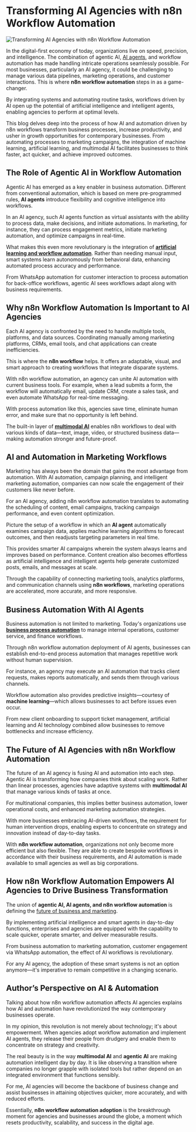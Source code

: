 # Transforming AI Agencies with n8n Workflow Automation

![Transforming AI Agencies with n8n Workflow Automation](https://admin.groupify.ai/assets/93f277e7-f39b-46e1-9774-e0be4535587f)

In the digital-first economy of today, organizations live on speed, precision, and intelligence. The combination of agentic AI, [AI agents](https://groupify.ai/ai-agent-tools), and workflow automation has made handling intricate operations seamlessly possible. For most businesses, particularly an AI agency, it could be challenging to manage various data pipelines, marketing operations, and customer interactions. This is where **n8n workflow automation** steps in as a game-changer.  

By integrating systems and automating routine tasks, workflows driven by AI open up the potential of artificial intelligence and intelligent agents, enabling agencies to perform at optimal levels.  

This blog delves deep into the process of how AI and automation driven by n8n workflows transform business processes, increase productivity, and usher in growth opportunities for contemporary businesses. From automating processes to marketing campaigns, the integration of machine learning, artificial learning, and multimodal AI facilitates businesses to think faster, act quicker, and achieve improved outcomes.  


## The Role of Agentic AI in Workflow Automation
Agentic AI has emerged as a key enabler in business automation. Different from conventional automation, which is based on mere pre-programmed rules, **AI agents** introduce flexibility and cognitive intelligence into workflows.  

In an AI agency, such AI agents function as virtual assistants with the ability to process data, make decisions, and initiate automations. In marketing, for instance, they can process engagement metrics, initiate marketing automation, and optimize campaigns in real-time.  

What makes this even more revolutionary is the integration of [**artificial learning and workflow automation**](https://groupify.ai/ai-tools-for-workflow-automation). Rather than needing manual input, smart systems learn autonomously from behavioral data, enhancing automated process accuracy and performance.  

From WhatsApp automation for customer interaction to process automation for back-office workflows, agentic AI sees workflows adapt along with business requirements.  

## Why n8n Workflow Automation Is Important to AI Agencies
Each AI agency is confronted by the need to handle multiple tools, platforms, and data sources. Coordinating manually among marketing platforms, CRMs, email tools, and chat applications can create inefficiencies.  

This is where the **n8n workflow** helps. It offers an adaptable, visual, and smart approach to creating workflows that integrate disparate systems.  

With n8n workflow automation, an agency can unite AI automation with current business tools. For example, when a lead submits a form, the workflow will automatically email, update CRM, create a sales task, and even automate WhatsApp for real-time messaging.  

With process automation like this, agencies save time, eliminate human error, and make sure that no opportunity is left behind.  

The built-in layer of [**multimodal AI**](https://groupify.ai/multimodal-ai-tools) enables n8n workflows to deal with various kinds of data—text, image, video, or structured business data—making automation stronger and future-proof.  


## AI and Automation in Marketing Workflows
Marketing has always been the domain that gains the most advantage from automation. With AI automation, campaign planning, and intelligent marketing automation, companies can now scale the engagement of their customers like never before.  

For an AI agency, adding n8n workflow automation translates to automating the scheduling of content, email campaigns, tracking campaign performance, and even content optimization.  

Picture the setup of a workflow in which an **AI agent** automatically examines campaign data, applies machine learning algorithms to forecast outcomes, and then readjusts targeting parameters in real time.  

This provides smarter AI campaigns wherein the system always learns and improves based on performance. Content creation also becomes effortless as artificial intelligence and intelligent agents help generate customized posts, emails, and messages at scale.  

Through the capability of connecting marketing tools, analytics platforms, and communication channels using **n8n workflows**, marketing operations are accelerated, more accurate, and more responsive.  


## Business Automation With AI Agents
Business automation is not limited to marketing. Today's organizations use [**business process automation**](https://groupify.ai/ai-tools-for-business) to manage internal operations, customer service, and finance workflows.  

Through n8n workflow automation deployment of AI agents, businesses can establish end-to-end process automation that manages repetitive work without human supervision.  

For instance, an agency may execute an AI automation that tracks client requests, makes reports automatically, and sends them through various channels.  

Workflow automation also provides predictive insights—courtesy of **machine learning**—which allows businesses to act before issues even occur.  

From new client onboarding to support ticket management, artificial learning and AI technology combined allow businesses to remove bottlenecks and increase efficiency.  

## The Future of AI Agencies with n8n Workflow Automation
The future of an AI agency is fusing AI and automation into each step. Agentic AI is transforming how companies think about scaling work. Rather than linear processes, agencies have adaptive systems with **multimodal AI** that manage various kinds of tasks at once.  

For multinational companies, this implies better business automation, lower operational costs, and enhanced marketing automation strategies.  

With more businesses embracing AI-driven workflows, the requirement for human intervention drops, enabling experts to concentrate on strategy and innovation instead of day-to-day tasks.  

With **n8n workflow automation**, organizations not only become more efficient but also flexible. They are able to create bespoke workflows in accordance with their business requirements, and AI automation is made available to small agencies as well as big corporations.  


## How n8n Workflow Automation Empowers AI Agencies to Drive Business Transformation
The union of **agentic AI, AI agents, and n8n workflow automation** is defining the [future of business and marketing](https://pegotec.net/n8n-ai-agent-to-agent-feature-is-reshaping-workflow-automation/).  

By implementing artificial intelligence and smart agents in day-to-day functions, enterprises and agencies are equipped with the capability to scale quicker, operate smarter, and deliver measurable results.  

From business automation to marketing automation, customer engagement via WhatsApp automation, the effect of AI workflows is revolutionary.  

For any AI agency, the adoption of these smart systems is not an option anymore—it's imperative to remain competitive in a changing scenario.  


## Author’s Perspective on AI & Automation
Talking about how n8n workflow automation affects AI agencies explains how AI and automation have revolutionized the way contemporary businesses operate.  

In my opinion, this revolution is not merely about technology; it's about empowerment. When agencies adopt workflow automation and implement AI agents, they release their people from drudgery and enable them to concentrate on strategy and creativity.  

The real beauty is in the way **multimodal AI** and **agentic AI** are making automation intelligent day by day. It is like observing a transition where companies no longer grapple with isolated tools but rather depend on an integrated environment that functions sensibly.  

For me, AI agencies will become the backbone of business change and assist businesses in attaining objectives quicker, more accurately, and with reduced efforts.  

Essentially, **n8n workflow automation adoption** is the breakthrough moment for agencies and businesses around the globe, a moment which resets productivity, scalability, and success in the digital age.  
